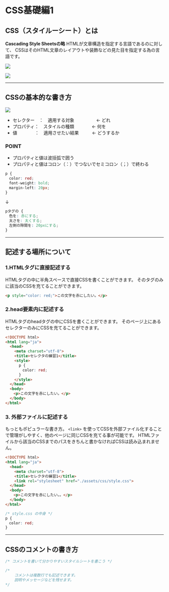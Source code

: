 # CSS基礎編1


## CSS（スタイルーシート）とは

**Cascading Style Sheetsの略**
HTMLが文章構造を指定する言語であるのに対して、
CSSはそのHTML文章のレイアウトや装飾などの見た目を指定する為の言語です。



![](https://d2mxuefqeaa7sj.cloudfront.net/s_3066FA23A18E1433BC4D48A1112B9F0C6A766C9E0917C880D3A50377E5D58EB4_1520566501261_HTML.png)



![](https://d2mxuefqeaa7sj.cloudfront.net/s_3066FA23A18E1433BC4D48A1112B9F0C6A766C9E0917C880D3A50377E5D58EB4_1520567145555_CSS.png)



---
## CSSの基本的な書き方


![](https://d2mxuefqeaa7sj.cloudfront.net/s_7DF33F8944F50DBBBCAFB844350AD0F55F2410F15DD00441E5D5AD6381F014B7_1520926483939_CSS.png)



- セレクター　：　適用する対象　　　　　← どれ
- プロパティ：　スタイルの種類　　　　← 何を
- 値　　　　：　適用させたい結果　　　← どうするか

### POINT

- プロパティと値は波括弧で囲う
- プロパティと値はコロン（：）でつないでセミコロン（；）で終わる


```css
p {
　color: red;
　font-weight: bold;
　margin-left: 20px;
}
```
↓
```css
pタグの {
　色を: 赤にする;
　太さを: 太くする;
　左側の隙間を: 20pxにする;
}
```

---
## 記述する場所について


### 1.HTMLタグに直接記述する

HTMLタグの中に半角スペースで直接CSSを書くことができます。
そのタグのみに該当のCSSを充てることができます。

```html
<p style="color: red;">この文字を赤にしたい。</p>
```

### 2.head要素内に記述する

HTMLタグのheadタグの中にCSSを書くことができます。
そのページ上にあるセレクターのみにCSSを充てることができます。

```html
<!DOCTYPE html>
<html lang="ja">
  <head>
    <meta charset="utf-8">
    <title>セレクタの練習1</title>
    <style>
      p {
      　color: red;
      }
    </style>
  </head>
  <body>
  　<p>この文字を赤にしたい。</p>
  </body>
</html>
```

### 3. 外部ファイルに記述する

もっともポピュラーな書き方。
`<link>` を使ってCSSを外部ファイル化することで管理がしやすく、他のページに同じCSSを充てる事が可能です。
HTMLファイルから該当のCSSまでのパスをきちんと書かなければCSSは読み込まれません。

```html
<!DOCTYPE html>
<html lang="ja">
  <head>
    <meta charset="utf-8">
    <title>セレクタの練習1</title>
    <link rel="stylesheet" href="./assets/css/style.css">
  </head>
  <body>
  　<p>この文字を赤にしたい。。</p>
  </body>
</html>
```

```css
/* style.css の中身 */
p {
　color: red;
}
```
---
## CSSのコメントの書き方

```css
/* コメントを書いて分かりやすいスタイルシートを書こう */

/*
    コメントは複数行でも記述できます。
    説明やメッセージなどを残せます。
*/
```
